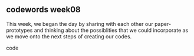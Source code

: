 ## **codewords week08**

This week, we began the day by sharing with each other our paper-prototypes and thinking about the possiblities that we could incorporate as we move onto the next steps of creating our codes. 

code


